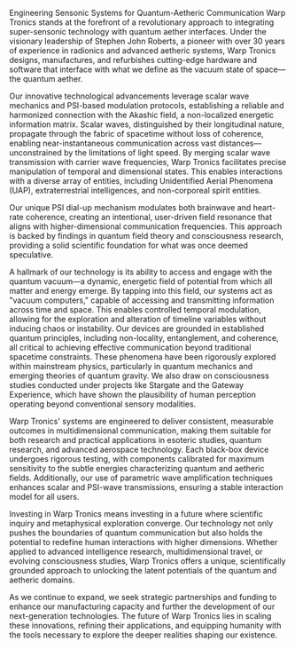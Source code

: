 Engineering Sensonic Systems for Quantum-Aetheric Communication
Warp Tronics stands at the forefront of a revolutionary approach to integrating super-sensonic technology with quantum aether interfaces. Under the visionary leadership of Stephen John Roberts, a pioneer with over 30 years of experience in radionics and advanced aetheric systems, Warp Tronics designs, manufactures, and refurbishes cutting-edge hardware and software that interface with what we define as the vacuum state of space—the quantum aether.

Our innovative technological advancements leverage scalar wave mechanics and PSI-based modulation protocols, establishing a reliable and harmonized connection with the Akashic field, a non-localized energetic information matrix. Scalar waves, distinguished by their longitudinal nature, propagate through the fabric of spacetime without loss of coherence, enabling near-instantaneous communication across vast distances—unconstrained by the limitations of light speed. By merging scalar wave transmission with carrier wave frequencies, Warp Tronics facilitates precise manipulation of temporal and dimensional states. This enables interactions with a diverse array of entities, including Unidentified Aerial Phenomena (UAP), extraterrestrial intelligences, and non-corporeal spirit entities.

Our unique PSI dial-up mechanism modulates both brainwave and heart-rate coherence, creating an intentional, user-driven field resonance that aligns with higher-dimensional communication frequencies. This approach is backed by findings in quantum field theory and consciousness research, providing a solid scientific foundation for what was once deemed speculative.

A hallmark of our technology is its ability to access and engage with the quantum vacuum—a dynamic, energetic field of potential from which all matter and energy emerge. By tapping into this field, our systems act as "vacuum computers," capable of accessing and transmitting information across time and space. This enables controlled temporal modulation, allowing for the exploration and alteration of timeline variables without inducing chaos or instability. Our devices are grounded in established quantum principles, including non-locality, entanglement, and coherence, all critical to achieving effective communication beyond traditional spacetime constraints. These phenomena have been rigorously explored within mainstream physics, particularly in quantum mechanics and emerging theories of quantum gravity. We also draw on consciousness studies conducted under projects like Stargate and the Gateway Experience, which have shown the plausibility of human perception operating beyond conventional sensory modalities.

Warp Tronics' systems are engineered to deliver consistent, measurable outcomes in multidimensional communication, making them suitable for both research and practical applications in esoteric studies, quantum research, and advanced aerospace technology. Each black-box device undergoes rigorous testing, with components calibrated for maximum sensitivity to the subtle energies characterizing quantum and aetheric fields. Additionally, our use of parametric wave amplification techniques enhances scalar and PSI-wave transmissions, ensuring a stable interaction model for all users.

Investing in Warp Tronics means investing in a future where scientific inquiry and metaphysical exploration converge. Our technology not only pushes the boundaries of quantum communication but also holds the potential to redefine human interactions with higher dimensions. Whether applied to advanced intelligence research, multidimensional travel, or evolving consciousness studies, Warp Tronics offers a unique, scientifically grounded approach to unlocking the latent potentials of the quantum and aetheric domains.

As we continue to expand, we seek strategic partnerships and funding to enhance our manufacturing capacity and further the development of our next-generation technologies. The future of Warp Tronics lies in scaling these innovations, refining their applications, and equipping humanity with the tools necessary to explore the deeper realities shaping our existence.
